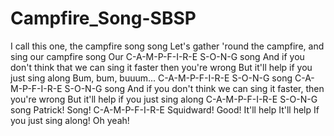# Campfire_Song-SBSP
I call this one, the campfire song song
Let's gather 'round the campfire, and sing our campfire song
Our C-A-M-P-F-I-R-E S-O-N-G song
And if you don't think that we can sing it faster then you're wrong
But it'll help if you just sing along
Bum, bum, buuum...
C-A-M-P-F-I-R-E S-O-N-G song 
C-A-M-P-F-I-R-E S-O-N-G song 
And if you don't think we can sing it faster, then you're wrong 
But it'll help if you just sing along 
C-A-M-P-F-I-R-E S-O-N-G song 
Patrick!
Song! C-A-M-P-F-I-R-E
Squidward!
Good!
It'll help
It'll help
If you just sing along!
Oh yeah!
